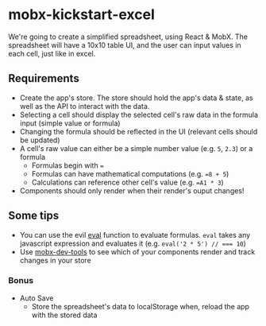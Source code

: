 # mobx-kickstart-excel

We're going to create a simplified spreadsheet, using React & MobX.
The spreadsheet will have a 10x10 table UI, and the user can input values in each cell, just like in excel.

## Requirements
- Create the app's store. The store should hold the app's data & state, as well as the API to interact with the data.
- Selecting a cell should display the selected cell's raw data in the formula input (simple value or formula)
- Changing the formula should be reflected in the UI (relevant cells should be updated)
- A cell's raw value can either be a simple number value (e.g. ```5```, ```2.3```) or a formula
  - Formulas begin with ```=```
  - Formulas can have mathematical computations (e.g. ```=8 + 5```)
  - Calculations can reference other cell's value (e.g. ```=A1 * 3```)
- Components should only render when their render's ouput changes!

## Some tips
- You can use the evil [eval](https://developer.mozilla.org/en/docs/Web/JavaScript/Reference/Global_Objects/eval) function to evaluate formulas. ```eval``` takes any javascript expression and evaluates it (e.g. ```eval('2 * 5') // === 10```)
- Use [mobx-dev-tools](https://github.com/mobxjs/mobx-react-devtools) to see which of your components render and track changes in your store

### Bonus
- Auto Save 
  - Store the spreadsheet's data to localStorage when, reload the app with the stored data
